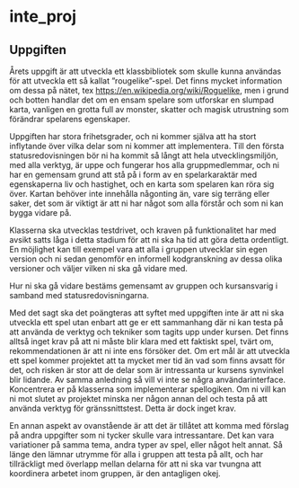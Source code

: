 # inte_proj

## Uppgiften
Årets uppgift är att utveckla ett klassbibliotek som skulle kunna användas för att utveckla ett så kallat ”rougelike”-spel. Det finns mycket information om dessa på nätet, tex https://en.wikipedia.org/wiki/Roguelike, men i grund och botten handlar det om en ensam spelare som utforskar en slumpad karta, vanligen en grotta full av monster, skatter och magisk utrustning som förändrar spelarens egenskaper.

Uppgiften har stora frihetsgrader, och ni kommer själva att ha stort inflytande över vilka delar som ni kommer att implementera. Till den första statusredovisningen bör ni ha kommit så långt att hela utvecklingsmiljön, med alla verktyg, är uppe och fungerar hos alla gruppmedlemmar, och ni har en gemensam grund att stå på i form av en spelarkaraktär med egenskaperna liv och hastighet, och en karta som spelaren kan röra sig över. Kartan behöver inte innehålla någonting än, vare sig terräng eller saker, det som är viktigt är att ni har något som alla förstår och som ni kan bygga vidare på.

Klasserna ska utvecklas testdrivet, och kraven på funktionalitet har med avsikt satts låga i detta stadium för att ni ska ha tid att göra detta ordentligt. En möjlighet kan till exempel vara att alla i gruppen utvecklar sin egen version och ni sedan genomför en informell kodgranskning av dessa olika versioner och väljer vilken ni ska gå vidare med.

Hur ni ska gå vidare bestäms gemensamt av gruppen och kursansvarig i samband med statusredovisningarna.

Med det sagt ska det poängteras att syftet med uppgiften inte är att ni ska utveckla ett spel utan enbart att ge er ett sammanhang där ni kan testa på att använda de verktyg och tekniker som tagits upp under kursen. Det finns alltså inget krav på att ni måste blir klara med ett faktiskt spel, tvärt om, rekommendationen är att ni inte ens försöker det. Om ert mål är att utveckla ett spel kommer projektet att ta mycket mer tid än vad som finns avsatt för det, och risken är stor att de delar som är intressanta ur kursens synvinkel blir lidande. Av samma anledning så vill vi inte se några användarinterface. Koncentrera er på klasserna som implementerar spellogiken. Om ni vill kan ni mot slutet av projektet minska ner någon annan del och testa på att använda verktyg för gränssnittstest. Detta är dock inget krav.

En annan aspekt av ovanstående är att det är tillåtet att komma med förslag på andra uppgifter som ni tycker skulle vara intressantare. Det kan vara variationer på samma tema, andra typer av spel, eller något helt annat. Så länge den lämnar utrymme för alla i gruppen att testa på allt, och har tillräckligt med överlapp mellan delarna för att ni ska var tvungna att koordinera arbetet inom gruppen, är den antagligen okej.


